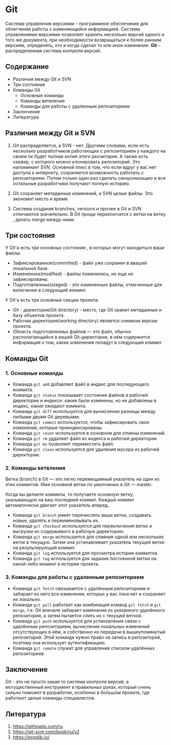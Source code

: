 # Git

Система управления версиями - программное обеспечение для облегчения работы с изменяющейся информацией. Система управлениями версиями позволяет хранить несколько версий одного и того же документа, при необходимости возвращаться к более ранним версиям, определять, кто  и когда сделал то или иное изменение. __Git__ - распределенная система контроля версий.

## Содержание
  * Различия между Git и SVN
  * Три состояния
  * Команды Git
    * Основные команды
    * Команды ветвления
    * Команды для работы с удаленным репозиторием
  * Заключение
  * Литература


## Различия между Git и SVN
1. Git распределяется, а SVN - нет. Другими словами, если есть несколько разработчиков работающих с репозиторием у каждого на своем пк будет полная копия этого реозитория. А также есть сервер, с которого можно клонировать репозиторий. Это напоминает SVN. Основной плюс в том, что если вдруг у вас нет доступа к интернету, сохраняется возможность работать с репозиторием. Потом только один раз сделать синхронизацию и все остальные разработчики получают полную историю.

2. Git сохраняет метаданные изменений, а SVN целые файлы. Это экономит место и время.

3. Система создания branches, versions и прочее в Git и SVN отличаются значительно. В Git проще переключатся с ветки на ветку , делать merge между ними.

## Три состояния

 У Git'a есть три основных состояния , в которых могут находиться ваши файлы:
 * Зафиксированное(committed) - файл уже сохранен в ввашей локальной базе.
 * Измененное(modified) - файлы поменялись, но еще не зафиксированы.
 * Подготовленные(staged) - это измененные файлы, отмеченные для включения в следующий коммит.

У Git'a есть три основные секции проекта:
* Git - директория(Git directory) - место, где Git хранит метаданные и базу объектов проекта.
* Рабочая директория(working directory) является снимком версии проекта.
* Область подготовленных файлов — это файл, обычно располагающийся в вашей Git-директории, в нём содержится информация о том, какие изменения попадут в следующий коммит.

## Команды Git
### 1. Основные команды
  * Команда `git add` добaвляет файл в индекс для последующего коммита.
  * Команда `git status` показывает состояние файлов в рабочей директории и индексе: какие были изменены, но не добавлены в индекс, какие ожидают коммита.
  * Команда `git diff` используется для вычисления разницы между любыми двумя Git деревьями.  
  * Команда `git commit` используется, чтобы зафиксировать свои изменения, которые проиндексированы.
  * Команда `git reset` используется в основном для отмены изменений.
  * Команда `git rm` уддаляет файл из индекса и рабочей директории.
  * Команда `git mv` позволяет переместить файл.
  * Команда `git clean` используется для удаления мусора из рабочей директории.

### 2. Команды ветвления
Ветка (branch) в Git — это легко перемещаемый указатель на один из этих коммитов. Имя
основной ветки по умолчанию в Git — master.

Когда вы делаете коммиты, то получаете основную ветку, указывающую на ваш последний
коммит. Каждый коммит автоматически двигает этот указатель вперед.
* Команда `git branch` умеет перечислять ваши ветки, создавать новые, удалять и переименовывать их.
* Команда `git checkout` используется для переключения веток и выгрузки их содержимого в рабочую директорию.
* Команда `git merge` используется для слияния одной или нескольких веток в текущую. Затем она устанавливает указатель текущей ветки на результирующий коммит.
* Команда `git log` используется для просмотра истории коммитов.
* Команда `git tag` используется для задания постоянной метки на какой-либо момент в истории проекта.

### 3. Команды для работы с удаленным репозиторием
* Команда `git fetch` связывается с удалённым репозиторием и забирает из него все изменения, которых у вас пока нет и сохраняет их локально.
* Команда `git pull` работает как комбинация команд `git fetch` и `git merge`, т.е. Git вначале забирает изменения из указанного удалённого репозитория, а затем пытается слить их с текущей веткой.
* Команда `git push` используется для установления связи с удалённым репозиторием, вычисления локальных изменений отсутствующих в нём, и собственно их передачи в вышеупомянутый репозиторий. Этой команде нужно право на запись в репозиторий, поэтому она использует аутентификацию.
* Команда `git remote` служит для управления списком удалённых репозиториев.

## Заключение
Git - это не просто какая то система контроля версий, а могущественный инструмент в правильных руках, который очень сильно поможет в разработке, особенно в большом проекте, где работают целые команды специалистов.

## Литература

1. https://githowto.com/ru
2. https://git-scm.com/book/ru/v2
3. https://proglib.io/
